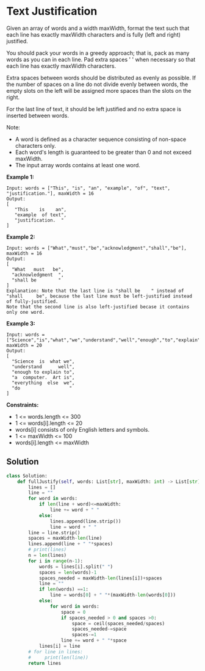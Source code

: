 <h1>Text Justification</h1>

<p>
Given an array of words and a width maxWidth, format the text such that each line has exactly maxWidth characters and is fully (left and right) justified.

You should pack your words in a greedy approach; that is, pack as many words as you can in each line. Pad extra spaces ' ' when necessary so that each line has exactly maxWidth characters.

Extra spaces between words should be distributed as evenly as possible. If the number of spaces on a line do not divide evenly between words, the empty slots on the left will be assigned more spaces than the slots on the right.

For the last line of text, it should be left justified and no extra space is inserted between words.

Note:

- A word is defined as a character sequence consisting of non-space characters only.
- Each word's length is guaranteed to be greater than 0 and not exceed maxWidth.
- The input array words contains at least one word.

</p>

<b>Example 1:</b>

    Input: words = ["This", "is", "an", "example", "of", "text", "justification."], maxWidth = 16
    Output:
    [
       "This    is    an",
       "example  of text",
       "justification.  "
    ]
    
<b>Example 2:</b>

    Input: words = ["What","must","be","acknowledgment","shall","be"], maxWidth = 16
    Output:
    [
      "What   must   be",
      "acknowledgment  ",
      "shall be        "
    ]
    Explanation: Note that the last line is "shall be    " instead of "shall     be", because the last line must be left-justified instead of fully-justified.
    Note that the second line is also left-justified becase it contains only one word.
    
<b>Example 3:</b>

    Input: words = ["Science","is","what","we","understand","well","enough","to","explain","to","a","computer.","Art","is","everything","else","we","do"], maxWidth = 20
    Output:
    [
      "Science  is  what we",
      "understand      well",
      "enough to explain to",
      "a  computer.  Art is",
      "everything  else  we",
      "do                  "
    ]

<b>Constraints:</b>

- 1 <= words.length <= 300
- 1 <= words[i].length <= 20
- words[i] consists of only English letters and symbols.
- 1 <= maxWidth <= 100
- words[i].length <= maxWidth

<h2>Solution</h2>

```python
class Solution:
    def fullJustify(self, words: List[str], maxWidth: int) -> List[str]:
        lines = []
        line = ""
        for word in words:
            if len(line + word)<=maxWidth:
                line += word + " "
            else:
                lines.append(line.strip())
                line = word + " "
        line = line.strip()
        spaces = maxWidth-len(line)
        lines.append(line + " "*spaces)
        # print(lines)
        n = len(lines)
        for i in range(n-1):
            words = lines[i].split(" ")
            spaces = len(words)-1
            spaces_needed = maxWidth-len(lines[i])+spaces
            line = ""
            if len(words) ==1:
                line = words[0] + " "*(maxWidth-len(words[0]))
            else:
                for word in words:
                    space = 0
                    if spaces_needed > 0 and spaces >0:
                        space = ceil(spaces_needed/spaces)
                        spaces_needed-=space
                        spaces-=1
                    line += word + " "*space
            lines[i] = line
        # for line in lines:
        #     print(len(line))
        return lines
```
